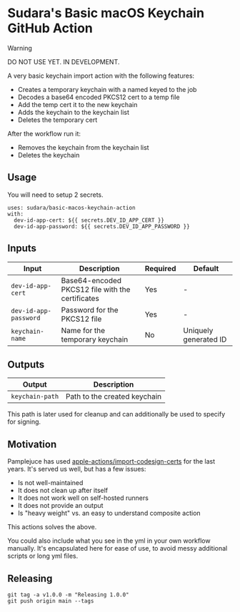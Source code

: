 # Sudara's Basic macOS Keychain GitHub Action

> [!WARNING]
> DO NOT USE YET. IN DEVELOPMENT.

A very basic keychain import action with the following features:

- Creates a temporary keychain with a named keyed to the job
- Decodes a base64 encoded PKCS12 cert to a temp file
- Add the temp cert it to the new keychain
- Adds the keychain to the keychain list
- Deletes the temporary cert

After the workflow run it:

- Removes the keychain from the keychain list
- Deletes the keychain

## Usage

You will need to setup 2 secrets.

```
uses: sudara/basic-macos-keychain-action
with:
  dev-id-app-cert: ${{ secrets.DEV_ID_APP_CERT }}
  dev-id-app-password: ${{ secrets.DEV_ID_APP_PASSWORD }}
```

## Inputs

| Input                 | Description                                      | Required | Default               |
| --------------------- | ------------------------------------------------ | -------- | --------------------- |
| `dev-id-app-cert`     | Base64-encoded PKCS12 file with the certificates | Yes      | -                     |
| `dev-id-app-password` | Password for the PKCS12 file                     | Yes      | -                     |
| `keychain-name`       | Name for the temporary keychain                  | No       | Uniquely generated ID |

## Outputs

| Output          | Description                  |
| --------------- | ---------------------------- |
| `keychain-path` | Path to the created keychain |

This path is later used for cleanup and can additionally be used to specify for signing.

## Motivation

Pamplejuce has used [apple-actions/import-codesign-certs](https://github.com/Apple-Actions/import-codesign-certs) for the last years. It's served us well, but has a few issues:

- Is not well-maintained
- It does not clean up after itself
- It does not work well on self-hosted runners
- It does not provide an output
- Is "heavy weight" vs. an easy to understand composite action

This actions solves the above.

You could also include what you see in the yml in your own workflow manually. It's encapsulated here for ease of use, to avoid messy additional scripts or long yml files.

## Releasing

```
git tag -a v1.0.0 -m "Releasing 1.0.0"
git push origin main --tags
```
